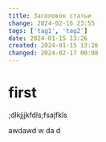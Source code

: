 ```yaml
---
title: Заголовок статьи
change: 2024-02-16 23:55
tags: ['tag1', 'tag2']
date: 2024-01-15 13:26
created: 2024-01-15 13:26
changed: 2024-02-17 00:08
---
```

# first
;dlkjjjkfdls;fsajfkls


awdawd
w
da
d
